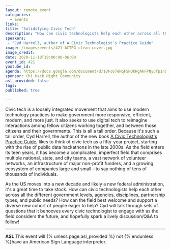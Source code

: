 ```yaml
---
layout: remote_event
categories:
  - events
links: 
title: "Solidifying Civic Tech"
description: "How can civic technologists help each other across all the different government levels, agencies, disciplines, partnership types, and public needs? How can the field best welcome and support a diverse new cohort of people eager to help? Cyd will talk through sets of questions that it behooves every civic technologist to engage with as the field considers the future, and hopefully spark a lively discussion/Q&A to follow!"
speakers:
 - "Cyd Harrell, author of A Civic Technologist's Practice Guide"
image: /images/events/421-ACTPG-clean-cover.jpg
image_credit:
date: 2020-11-10T19:00:00-06:00
event_id: 421
youtube_id: 
agenda: https://docs.google.com/document/d/1UFc67eNqFSHDkHgAkFPNyufp1nDoFHN0L-47nvUIbog/edit?usp=sharing
sponsor: Chi Hack Night Community
asl_provided: false
tags: 
published: true

---
```


Civic tech is a loosely integrated movement that aims to use modern technology practices to make government more responsive, efficient, modern, and more just. It also seeks to use digital tech to reimagine interactions among fellow citizens working together, and between those citizens and their governments. This is all a tall order. Because it's such a tall order, Cyd Harrell, the author of the new book [A Civic Technologist's Practice Guide](http://cydharrell.com/book), likes to think of civic tech as a fifty-year project, starting with the rise of public data hackathons in the late 2000s. As the field enters its teen years, it has become a complicated, imperfect field that comprises multiple national, state, and city teams, a vast network of volunteer networks, an infrastructure of major non-profit funders, and a growing ecosystem of companies large and small—to say nothing of tens of thousands of individuals. 

As the US moves into a new decade and likely a new federal administration, it's a great time to take stock. How can civic technologists help each other across all the different government levels, agencies, disciplines, partnership types, and public needs? How can the field best welcome and support a diverse new cohort of people eager to help? Cyd will talk through sets of questions that it behooves every civic technologist to engage with as the field considers the future, and hopefully spark a lively discussion/Q&A to follow!

---

**ASL** This event will {% unless page.asl_provided %} not {% endunless %}have an American Sign Language interpreter.

